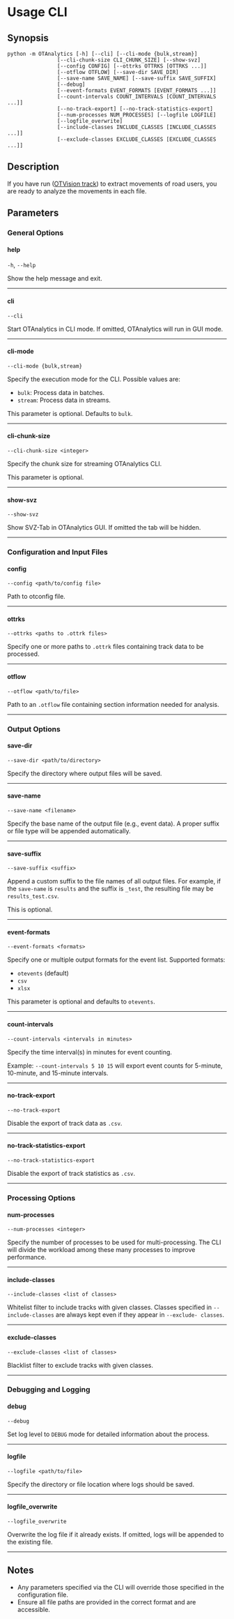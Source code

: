 # Usage CLI

## Synopsis

```text
python -m OTAnalytics [-h] [--cli] [--cli-mode {bulk,stream}]
                [--cli-chunk-size CLI_CHUNK_SIZE] [--show-svz]
                [--config CONFIG] [--ottrks OTTRKS [OTTRKS ...]]
                [--otflow OTFLOW] [--save-dir SAVE_DIR]
                [--save-name SAVE_NAME] [--save-suffix SAVE_SUFFIX]
                [--debug]
                [--event-formats EVENT_FORMATS [EVENT_FORMATS ...]]
                [--count-intervals COUNT_INTERVALS [COUNT_INTERVALS ...]]
                [--no-track-export] [--no-track-statistics-export]
                [--num-processes NUM_PROCESSES] [--logfile LOGFILE]
                [--logfile_overwrite]
                [--include-classes INCLUDE_CLASSES [INCLUDE_CLASSES ...]]
                [--exclude-classes EXCLUDE_CLASSES [EXCLUDE_CLASSES ...]]
```

## Description

If you have run ([OTVision track](../../OTVision/usage/track)) to extract movements of road users, you are ready to analyze the movements in each file.

## Parameters

### General Options

#### help

`-h`, `--help`

Show the help message and exit.

---

#### cli

`--cli`

Start OTAnalytics in CLI mode. If omitted, OTAnalytics will run in GUI mode.

---

#### cli-mode

`--cli-mode {bulk,stream}`

Specify the execution mode for the CLI. Possible values are:

- `bulk`: Process data in batches.
- `stream`: Process data in streams.

This parameter is optional. Defaults to `bulk`.

---

#### cli-chunk-size

`--cli-chunk-size <integer>`

Specify the chunk size for streaming OTAnalytics CLI.

This parameter is optional.

---

#### show-svz

`--show-svz`

Show SVZ-Tab in OTAnalytics GUI. If omitted the tab will be hidden.

---

### Configuration and Input Files

#### config

`--config <path/to/config file>`

Path to otconfig file.

---

#### ottrks

`--ottrks <paths to .ottrk files>`

Specify one or more paths to `.ottrk` files containing track data to be processed.

---

#### otflow

`--otflow <path/to/file>`

Path to an `.otflow` file containing section information needed for analysis.

---

### Output Options

#### save-dir

`--save-dir <path/to/directory>`

Specify the directory where output files will be saved.

---

#### save-name

`--save-name <filename>`

Specify the base name of the output file (e.g., event data). A proper suffix or file type will be appended automatically.

---

#### save-suffix

`--save-suffix <suffix>`

Append a custom suffix to the file names of all output files. For example, if the `save-name` is `results` and the suffix is `_test`, the resulting file may be `results_test.csv`.

This is optional.

---

#### event-formats

`--event-formats <formats>`

Specify one or multiple output formats for the event list. Supported formats:

- `otevents` (default)
- `csv`
- `xlsx`

This parameter is optional and defaults to `otevents`.

---

#### count-intervals

`--count-intervals <intervals in minutes>`

Specify the time interval(s) in minutes for event counting.

Example: `--count-intervals 5 10 15` will export event counts for 5-minute, 10-minute, and 15-minute intervals.

---

#### no-track-export

`--no-track-export`

Disable the export of track data as `.csv`.

---

#### no-track-statistics-export

`--no-track-statistics-export`

Disable the export of track statistics as `.csv`.

---

### Processing Options

#### num-processes

`--num-processes <integer>`

Specify the number of processes to be used for multi-processing. The CLI will divide the workload among these many processes to improve performance.

---

#### include-classes

`--include-classes <list of classes>`

Whitelist filter to include tracks with given classes. Classes specified in `--include-classes` are always kept even if they appear in `--exclude-
                        classes`.

---

#### exclude-classes

`--exclude-classes <list of classes>`

Blacklist filter to exclude tracks with given classes.

---

### Debugging and Logging

#### debug

`--debug`

Set log level to `DEBUG` mode for detailed information about the process.

---

#### logfile

`--logfile <path/to/file>`

Specify the directory or file location where logs should be saved.

---

#### logfile_overwrite

`--logfile_overwrite`

Overwrite the log file if it already exists. If omitted, logs will be appended to the existing file.

---

## Notes

- Any parameters specified via the CLI will override those specified in the configuration file.
- Ensure all file paths are provided in the correct format and are accessible.
